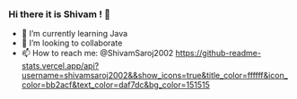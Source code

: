 ### Hi there it is Shivam ! 👋

- 🌱 I’m currently learning Java
- 👯 I’m looking to collaborate 
- 📫 How to reach me: @ShivamSaroj2002
https://github-readme-stats.vercel.app/api?username=shivamsaroj2002&&show_icons=true&title_color=ffffff&icon_color=bb2acf&text_color=daf7dc&bg_color=151515
